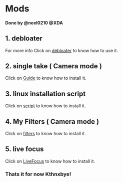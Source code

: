 # Mods

#### Done by @neel0210 @XDA

## 1. debloater

For more info Click on [debloater](https://github.com/neel021000/MODS/tree/debloater/#/debloater) to know how to use it.

## 2. single take ( Camera mode ) 
Click on [Guide](https://github.com/neel021000/MODS/blob/singletake/README.md/#/guide) to know how to install it.

## 3. linux installation script
Click on [script](https://github.com/neel021000/MODS/tree/linux/#/script) to know how to install it.

## 4. My Filters ( Camera mode )
Click on [filters](https://github.com/neel021000/MODS/tree/myfilters#/filters) to know how to install it.

## 5. live focus
Click on [LiveFocus](https://github.com/neel021000/MODS/tree/singletake) to know how to install it.

### Thats it for now Kthnxbye!
